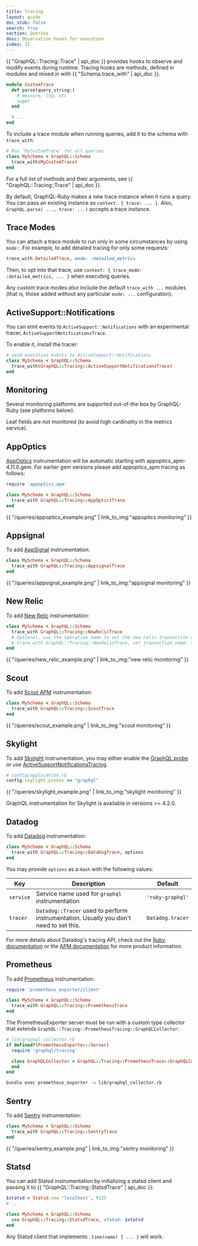```yaml
---
title: Tracing
layout: guide
doc_stub: false
search: true
section: Queries
desc: Observation hooks for execution
index: 11
---
```


{{ "GraphQL::Tracing::Trace" | api_doc }} provides hooks to observe and modify events during runtime. Tracing hooks are methods, defined in modules and mixed in with {{ "Schema.trace_with" | api_doc }}.

```ruby
module CustomTrace
  def parse(query_string:)
    # measure, log, etc
    super
  end

  # ...
end
```

To include a trace module when running queries, add it to the schema with `trace_with`:

```ruby
# Run `MyCustomTrace` for all queries
class MySchema < GraphQL::Schema
  trace_with(MyCustomTrace)
end
```

For a full list of methods and their arguments, see {{ "GraphQL::Tracing::Trace" | api_doc }}.

By default, GraphQL-Ruby makes a new trace instance when it runs a query. You can pass an existing instance as `context: { trace: ... }`. Also, `GraphQL.parse( ..., trace: ...)` accepts a trace instance.

## Trace Modes

You can attach a trace module to run only in some circumstances by using `mode:`. For example, to add detailed tracing for only some requests:

```ruby
trace_with DetailedTrace, mode: :detailed_metrics
```

Then, to opt into that trace, use `context: { trace_mode: :detailed_metrics, ... }` when executing queries.

Any custom trace modes _also_ include the default `trace_with ...` modules (that is, those added _without_ any particular `mode: ...` configuration).

## ActiveSupport::Notifications

You can emit events to `ActiveSupport::Notifications` with an experimental tracer, `ActiveSupportNotificationsTrace`.

To enable it, install the tracer:

```ruby
# Send execution events to ActiveSupport::Notifications
class MySchema < GraphQL::Schema
  trace_with(GraphQL::Tracing::ActiveSupportNotificationsTrace)
end
```

## Monitoring

Several monitoring platforms are supported out-of-the box by GraphQL-Ruby (see platforms below).

Leaf fields are _not_ monitored (to avoid high cardinality in the metrics service).

## AppOptics

[AppOptics](https://appoptics.com/) instrumentation will be automatic starting
with appoptics_apm-4.11.0.gem. For earlier gem versions please add appoptics_apm
tracing as follows:

```ruby
require 'appoptics_apm'

class MySchema < GraphQL::Schema
  trace_with GraphQL::Tracing::AppOpticsTrace
end
```
<div class="monitoring-img-group">
  {{ "/queries/appoptics_example.png" | link_to_img:"appoptics monitoring" }}
</div>

## Appsignal

To add [AppSignal](https://appsignal.com/) instrumentation:

```ruby
class MySchema < GraphQL::Schema
  trace_with GraphQL::Tracing::AppsignalTrace
end
```

<div class="monitoring-img-group">
  {{ "/queries/appsignal_example.png" | link_to_img:"appsignal monitoring" }}
</div>

## New Relic

To add [New Relic](https://newrelic.com/) instrumentation:

```ruby
class MySchema < GraphQL::Schema
  trace_with GraphQL::Tracing::NewRelicTrace
  # Optional, use the operation name to set the new relic transaction name:
  # trace_with GraphQL::Tracing::NewRelicTrace, set_transaction_name: true
end
```


<div class="monitoring-img-group">
  {{ "/queries/new_relic_example.png" | link_to_img:"new relic monitoring" }}
</div>

## Scout

To add [Scout APM](https://scoutapp.com/) instrumentation:

```ruby
class MySchema < GraphQL::Schema
  trace_with GraphQL::Tracing::ScoutTrace
end
```

<div class="monitoring-img-group">
  {{ "/queries/scout_example.png" | link_to_img:"scout monitoring" }}
</div>

## Skylight

To add [Skylight](https://www.skylight.io) instrumentation, you may either enable the [GraphQL probe](https://www.skylight.io/support/getting-more-from-skylight#graphql) or use [ActiveSupportNotificationsTracing](/queries/tracing.html#activesupportnotifications).

```ruby
# config/application.rb
config.skylight.probes << "graphql"
```

<div class="monitoring-img-group">
  {{ "/queries/skylight_example.png" | link_to_img:"skylight monitoring" }}
</div>

GraphQL instrumentation for Skylight is available in versions >= 4.2.0.

## Datadog

To add [Datadog](https://www.datadoghq.com) instrumentation:

```ruby
class MySchema < GraphQL::Schema
  trace_with GraphQL::Tracing::DataDogTrace, options
end
```

You may provide `options` as a `Hash` with the following values:

| Key | Description | Default |
| --- | ----------- | ------- |
| `service` | Service name used for `graphql` instrumentation | `'ruby-graphql'` |
| `tracer` | `Datadog::Tracer` used to perform instrumentation. Usually you don't need to set this. | `Datadog.tracer` |

For more details about Datadog's tracing API, check out the [Ruby documentation](https://github.com/DataDog/dd-trace-rb/blob/master/docs/GettingStarted.md) or the [APM documentation](https://docs.datadoghq.com/tracing/) for more product information.

## Prometheus

To add [Prometheus](https://prometheus.io) instrumentation:

```ruby
require 'prometheus_exporter/client'

class MySchema < GraphQL::Schema
  trace_with GraphQL::Tracing::PrometheusTrace
end
```

The PrometheusExporter server must be run with a custom type collector that extends
`GraphQL::Tracing::PrometheusTracing::GraphQLCollector`:

```ruby
# lib/graphql_collector.rb
if defined?(PrometheusExporter::Server)
  require 'graphql/tracing'

  class GraphQLCollector < GraphQL::Tracing::PrometheusTrace::GraphQLCollector
  end
end
```

```sh
bundle exec prometheus_exporter -a lib/graphql_collector.rb
```

## Sentry

To add [Sentry](https://sentry.io) instrumentation:

```ruby
class MySchema < GraphQL::Schema
  trace_with GraphQL::Tracing::SentryTrace
end
```

<div class="monitoring-img-group">
  {{ "/queries/sentry_example.png" | link_to_img:"sentry monitoring" }}
</div>


## Statsd

You can add Statsd instrumentation by initializing a statsd client and passing it to {{ "GraphQL::Tracing::StatsdTrace" | api_doc }}:

```ruby
$statsd = Statsd.new 'localhost', 9125
# ...

class MySchema < GraphQL::Schema
  use GraphQL::Tracing::StatsdTrace, statsd: $statsd
end
```

Any Statsd client that implements `.time(name) { ... }` will work.
